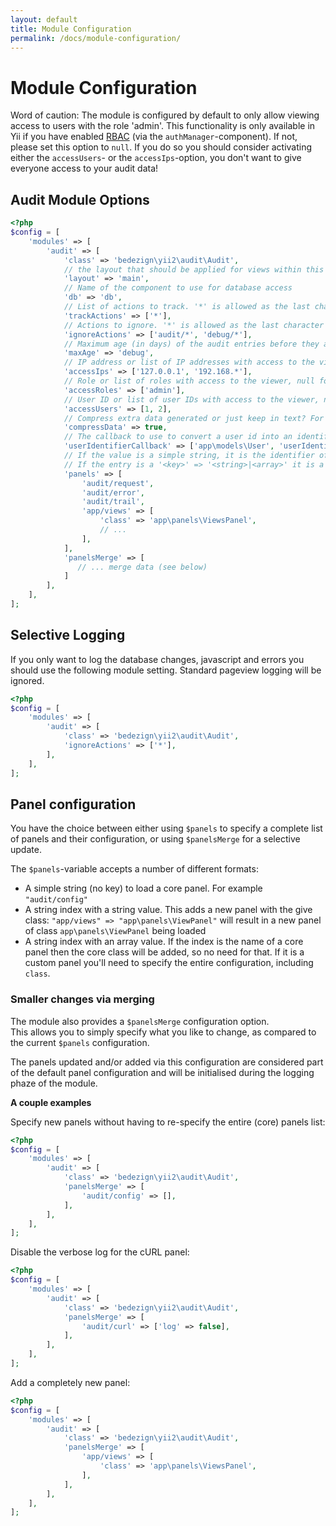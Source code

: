 ```yaml
---
layout: default
title: Module Configuration
permalink: /docs/module-configuration/
---
```


# Module Configuration

Word of caution: The module is configured by default to only allow viewing access to users with the role 'admin'. This functionality is only available in Yii if you have enabled [RBAC](http://www.yiiframework.com/doc-2.0/guide-security-authorization.html#role-based-access-control-rbac) (via the `authManager`-component). If not, please set this option to `null`. If you do so you should consider activating either the `accessUsers`- or the `accessIps`-option, you don't want to give everyone access to your audit data!


## Audit Module Options

```php
<?php
$config = [
    'modules' => [
        'audit' => [
            'class' => 'bedezign\yii2\audit\Audit',
            // the layout that should be applied for views within this module
            'layout' => 'main',
            // Name of the component to use for database access
            'db' => 'db', 
            // List of actions to track. '*' is allowed as the last character to use as wildcard
            'trackActions' => ['*'], 
            // Actions to ignore. '*' is allowed as the last character to use as wildcard (eg 'debug/*')
            'ignoreActions' => ['audit/*', 'debug/*'],
            // Maximum age (in days) of the audit entries before they are truncated
            'maxAge' => 'debug',
            // IP address or list of IP addresses with access to the viewer, null for everyone (if the IP matches)
            'accessIps' => ['127.0.0.1', '192.168.*'], 
            // Role or list of roles with access to the viewer, null for everyone (if the user matches)
            'accessRoles' => ['admin'],
            // User ID or list of user IDs with access to the viewer, null for everyone (if the role matches)
            'accessUsers' => [1, 2],
            // Compress extra data generated or just keep in text? For people who don't like binary data in the DB
            'compressData' => true,
            // The callback to use to convert a user id into an identifier (username, email, ...). Can also be html.
            'userIdentifierCallback' => ['app\models\User', 'userIdentifierCallback'],
            // If the value is a simple string, it is the identifier of an internal to activate (with default settings)
            // If the entry is a '<key>' => '<string>|<array>' it is a new panel. It can optionally override a core panel or add a new one.
            'panels' => [
                'audit/request',
                'audit/error',
                'audit/trail',
                'app/views' => [
                    'class' => 'app\panels\ViewsPanel',
                    // ...
                ],
            ],
            'panelsMerge' => [
               // ... merge data (see below)
            ]
        ],
    ],
];
```

## Selective Logging

If you only want to log the database changes, javascript and errors you should use the following module setting. Standard pageview logging will be ignored.

```php
<?php
$config = [
    'modules' => [
        'audit' => [
            'class' => 'bedezign\yii2\audit\Audit',
            'ignoreActions' => ['*'],
        ],
    ],
];
```

## Panel configuration

You have the choice between either using `$panels` to specify a complete list of panels and their configuration, or using `$panelsMerge` for a selective update. 

The `$panels`-variable accepts a number of different formats:
* A simple string (no key) to load a core panel. For example `"audit/config"`
* A string index with a string value. This adds a new panel with the give class: `"app/views" => "app\panels\ViewPanel"` will result in a new panel of class `app\panels\ViewPanel` being loaded
* A string index with an array value. If the index is the name of a core panel then the core class will be added, so no need for that. If it is a custom panel you'll need to specify the entire configuration, including `class`.

### Smaller changes via merging

The module also provides a `$panelsMerge` configuration option.  
This allows you to simply specify what you like to change, as compared to the current `$panels` configuration.

The panels updated and/or added via this configuration are considered part of the default panel configuration and will be initialised during the logging phaze of the module.

**A couple examples**

Specify new panels without having to re-specify the entire (core) panels list:

```php
<?php
$config = [
    'modules' => [
        'audit' => [
            'class' => 'bedezign\yii2\audit\Audit',
			'panelsMerge' => [
   				'audit/config' => [],
			],
		],
    ],
];
```

Disable the verbose log for the cURL panel:

```php
<?php
$config = [
    'modules' => [
        'audit' => [
            'class' => 'bedezign\yii2\audit\Audit',
			'panelsMerge' => [
				'audit/curl' => ['log' => false],
			],
		],
    ],
];
```

Add a completely new panel:

```php
<?php
$config = [
    'modules' => [
        'audit' => [
            'class' => 'bedezign\yii2\audit\Audit',
			'panelsMerge' => [
				'app/views' => [
					'class' => 'app\panels\ViewsPanel',
				],
			],
		],
    ],
];
```
